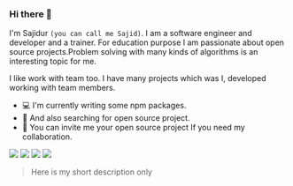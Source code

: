 

### Hi there 👋
I'm Sajidur `(you can call me Sajid)`. I am a software engineer and developer and a trainer. For education purpose I am passionate about open source projects.Problem solving with many kinds of algorithms is an interesting topic for me. 

I like work with team too. I have many projects which was I, developed working with team members. 

* :computer: I'm currently writing some npm packages. 
* :mag_right: And also searching for open source project.
* :bell: You can invite me your open source project If you need my collaboration. 


![](https://img.shields.io/badge/web-js-yellow)
![](https://img.shields.io/badge/web-php-blue)
![](https://img.shields.io/badge/desktop-java-orange)
![](https://img.shields.io/badge/algortihms-c/c++-lightgrey)

>Here is my short description only  
